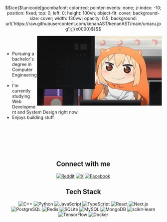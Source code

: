 ```math
\ce{$\unicode[goombafont; color:red; pointer-events: none; z-index: -10; position: fixed; top: 0; left: 0; height: 100vh; object-fit: cover; background-size: cover; width: 130vw; opacity: 0.5; background: url('https://raw.githubusercontent.com/kenanAST/kenanAST/main/umaru.jpg');]{x0000}$}
```



  <img align="right" width="400" src="./himouto-umaru-chan-umaru.gif"/>

  <br><br>
  <div align="left">
    <ul>
      <li>Pursuing a bachelor's degree in Computer Engineering.</li>
      <li>I'm currently studying Web Development and System Design right now.</li>
      <li>Enjoys building stuff.</li>
    </ul>
  </div>
    
<br><br><br><br><br>

<h2 align="center"> Connect with me </h2>

<div align="center">
  <a href="https://reddit.com/user/koykou5145"><img src="https://img.icons8.com/?size=160&id=1Rt8tTnKGPER&format=png" alt="Reddit"></a>
  <a href="https://x.com/@keinan_dev"><img src="https://img.icons8.com/?size=160&id=64156&format=png" alt="X"></a>
  <a href="https://www.facebook.com/profile.php?id=100091615135405"><img src="https://img.icons8.com/?size=160&id=114216&format=png" alt="Facebook"></a>
</div>


<h2 align="center"> Tech Stack </h2>

<div align="center">
  <img src="https://img.shields.io/badge/c++-%2300599C.svg?style=flat&logo=c%2B%2B&logoColor=white" alt="C++">
  <img src="https://img.shields.io/badge/python-3670A0?style=flat&logo=python&logoColor=ffdd54" alt="Python">
  <img src="https://img.shields.io/badge/javascript-%23323330.svg?style=flat&logo=javascript&logoColor=%23F7DF1E" alt="JavaScript">
  <img src="https://img.shields.io/badge/typescript-%23007ACC.svg?style=flat&logo=typescript&logoColor=white" alt="TypeScript">
  <img src="https://img.shields.io/badge/react-%2320232a.svg?style=flat&logo=react&logoColor=%2361DAFB" alt="React">
  <img src="https://img.shields.io/badge/Next-black?style=flat&logo=next.js&logoColor=white" alt="Next.js">
  <img src="https://img.shields.io/badge/postgres-%23316192.svg?style=flat&logo=postgresql&logoColor=white" alt="PostgreSQL">
  <img src="https://img.shields.io/badge/redis-%23DD0031.svg?style=flat&logo=redis&logoColor=white" alt="Redis">
  <img src="https://img.shields.io/badge/sqlite-%2307405e.svg?style=flat&logo=sqlite&logoColor=white" alt="SQLite">
  <img src="https://img.shields.io/badge/mysql-%2300000f.svg?style=flat&logo=mysql&logoColor=white" alt="MySQL">
  <img src="https://img.shields.io/badge/MongoDB-%234ea94b.svg?style=flat&logo=mongodb&logoColor=white" alt="MongoDB">
  <img src="https://img.shields.io/badge/scikit-learn-%23F7931E.svg?style=flat&logo=scikit-learn&logoColor=white" alt="scikit-learn">
  <img src="https://img.shields.io/badge/TensorFlow-%23FF6F00.svg?style=flat&logo=TensorFlow&logoColor=white" alt="TensorFlow">
  <img src="https://img.shields.io/badge/docker-%230db7ed.svg?style=flat&logo=docker&logoColor=white" alt="Docker">
</div>
